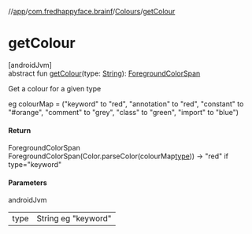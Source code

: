 //[app](../../../index.md)/[com.fredhappyface.brainf](../index.md)/[Colours](index.md)/[getColour](get-colour.md)

# getColour

[androidJvm]\
abstract fun [getColour](get-colour.md)(type: [String](https://kotlinlang.org/api/latest/jvm/stdlib/kotlin/-string/index.html)): [ForegroundColorSpan](https://developer.android.com/reference/kotlin/android/text/style/ForegroundColorSpan.html)

Get a colour for a given type

eg colourMap = (&quot;keyword&quot; to &quot;red&quot;, &quot;annotation&quot; to &quot;red&quot;, &quot;constant&quot; to &quot;#orange&quot;, &quot;comment&quot; to &quot;grey&quot;, &quot;class&quot; to &quot;green&quot;, &quot;import&quot; to &quot;blue&quot;)

#### Return

ForegroundColorSpan ForegroundColorSpan(Color.parseColor(colourMap[type](get-colour.md))) -> &quot;red&quot; if type=&quot;keyword&quot;

#### Parameters

androidJvm

| | |
|---|---|
| type | String eg &quot;keyword&quot; |
